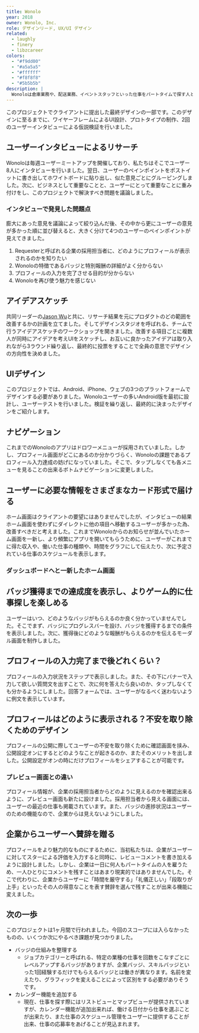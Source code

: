 ```yaml
---
title: Wonolo
year: 2018
owner: Wonolo, Inc.
role: デザインリード, UX/UI デザイン
related:
  - laughly
  - finery
  - libzcareer
colors:
  - "#f9dd00"
  - "#a5a5a5"
  - "#ffffff"
  - "#f8f8f8"
  - "#5b5b5b"
description: |
  Wonoloは倉庫業務や、配送業務、イベントスタッフといった仕事をパートタイムで探す人と、企業とを繋ぐオンラインスタッフィングサービスです。特徴は、Wonolo経由で仕事をすることでバッジが貯まり、特別報酬がもらえることです。それらをより分かりやすく伝え、プロフィール入力率と仕事の応募率を上げるためにプロフィール画面をリデザインすることがこのプロジェクトのゴールでした。リサーチャー、デザイナー総勢11人を率いるチームの共同リーダーを務め、アプリの設計とAndroidアプリのプロトタイプ制作を牽引しました。
---
```


<work-media name="overview.jpg" alt="提案したWonoloのアプリデザイン" />

このプロジェクトでクライアントに提出した最終デザインの一部です。このデザインに至るまでに、ワイヤーフレームによるUI設計、プロトタイプの制作、2回のユーザーインタビューによる仮説検証を行いました。

## ユーザーインタビューによるリサーチ

Wonoloは毎週ユーザーミートアップを開催しており、私たちはそこでユーザー8人にインタビューを行いました。翌日、ユーザーのペインポイントをポストイットに書き出してホワイトボードに貼り出し、似た意見ごとにグルーピングしました。次に、ビジネスとして重要なことと、ユーザーにとって重要なことに重み付けをし、このプロジェクトで解決すべき問題を議論しました。

<work-media name="research_postit.jpg" alt="リサーチの様子" />

### インタビューで発見した問題点

膨大にあった意見を議論によって絞り込んだ後、その中から更にユーザーの意見が多かった順に並び替えると、大きく分けて4つのユーザーのペインポイントが見えてきました。

1. Requesterと呼ばれる企業の採用担当者に、どのようにプロフィールが表示されるのかを知りたい
1. Wonoloの特徴であるバッジと特別報酬の詳細がよく分からない
1. プロフィールの入力を完了させる目的が分からない
1. Wonoloを再び使う魅力を感じない

<work-media name="research_deck_01.png,research_deck_02.png,research_deck_03.png,research_deck_04.png,research_deck_05.png" />

## アイデアスケッチ

共同リーダーの<a href="https://www.linkedin.com/in/jsnwux/" target="_blank">Jason Wu</a>と共に、リサーチ結果を元にプロダクトのどの範囲を改善するかの計画を立てました。そしてデザインスタジオを呼ばれる、チームで行うアイデアスケッチのワークショップを開きました。改善する項目ごとに複数人が同時にアイデアを考えUIをスケッチし、お互いに良かったアイデアは取り入れながら3ラウンド繰り返し、最終的に投票をすることで全員の意思でデザインの方向性を決めました。

<work-media name="design_studio.jpg" alt="デザインスタジオの様子" />

<work-media name="design_studio_badges.jpg,design_studio_profile.jpg,design_studio_rating.jpg,design_studio_home.jpg" />

## UIデザイン

このプロジェクトでは、Android、iPhone、ウェブの3つのプラットフォームでデザインする必要がありました。Wonoloユーザーの多いAndroid版を最初に設計し、ユーザーテストを行いました。検証を繰り返し、最終的に決まったデザインをご紹介します。

## ナビゲーション

これまでのWonoloのアプリはドロワーメニューが採用されていました。しかし、プロフィール画面がどこにあるのか分かりづらく、Wonoloの課題であるプロフィール入力達成の妨げになっていました。そこで、タップしなくても各メニューを見ることの出来るボトムナビゲーションに変更しました。

<work-media name="navigation_ja.png" alt="Wonoloのナビゲーション" caption="近年、デバイスが大きくなるに伴い、画面上部がタップし辛いことから、Androidでもボトムナビゲーションが利用されるケースが増えています。" />

## ユーザーに必要な情報をさまざまなカード形式で届ける

ホーム画面はクライアントの要望にはありませんでしたが、インタビューの結果ホーム画面を使わずにダイレクトに他の項目へ移動するユーザーが多かった為、改善すべきだと考えました。これまでWonoloからのお知らせが並んでいたホーム画面を一新し、より頻繁にアプリを開いてもらうために、ユーザーがこれまでに得た収入や、働いた仕事の種類や、時間をグラフにして伝えたり、次に予定されている仕事のスケジュールを表示します。

<work-media name="home_card.jpg" alt="ホーム画面に配置したさまざまなタイプのカード" />

### ダッシュボードへと一新したホーム画面

<work-media name="home.mp4" alt="ホーム画面のモックアップ" />

## バッジ獲得までの達成度を表示し、よりゲーム的に仕事探しを楽しめる

ユーザーはいつ、どのようなバッジがもらえるのか良く分かっていませんでした。そこでまず、バッジにプログレスバーを設け、バッジを獲得するまでの条件を表示しました。次に、獲得後にどのような報酬がもらえるのかを伝えるモーダル画面を制作しました。

<work-media name="badges.jpg" alt="バッジのインストラクション" caption="ユーザーはタップすることで、バッジの詳細を確認することが出来ます。また、この条件を達することの出来る仕事一覧への動線を設けています。" />

## プロフィールの入力完了まで後どれくらい？

プロフィールの入力状況をステップで表示しました。また、その下にバナーで入力して欲しい質問文を出すことで、次に何を答えたら良いのか、タップしなくても分かるようにしました。回答フォームでは、ユーザーがなるべく迷わないように例文を表示しています。

<work-media name="profile_onboarding.jpg" alt="プロフィールのOnboarding画面" />

## プロフィールはどのように表示される？不安を取り除くためのデザイン

プロフィールの公開に際してユーザーの不安を取り除くために確認画面を挟み、公開設定オンにするとどのようなことが起きるのか、またそのメリットを出しました。公開設定がオンの時にだけプロフィールをシェアすることが可能です。

<work-media name="profile_privacy.mp4" />

### プレビュー画面との違い

プロフィール情報が、企業の採用担当者からどのように見えるのかを確認出来るように、プレビュー画面も新たに設けました。採用担当者から見える画面には、ユーザーの最近の仕事も掲載されています。また、バッジの進捗状況はユーザーのための機能なので、企業からは見えないようにしました。

<work-media name="profile_preview_ja.jpg" alt="プロフィールのプレビュー画面" />

## 企業からユーザーへ賛辞を贈る

プロフィールをより魅力的なものにするために、当初私たちは、企業がユーザーに対してスターによる評価を入力すると同時に、レビューコメントを書き加えるように設計しました。しかし、企業は一日に何人もパートタイムの人を雇うため、一人ひとりにコメントを残すことはあまり現実的ではありませんでした。そこで代わりに、企業からユーザーに「時間を厳守する」「礼儀正しい」「段取りが上手」といったその人の得意なことを表す賛辞を選んで残すことが出来る機能に変えました。

<work-media name="profile_rating.jpg" alt="ユーザーの評価" caption="スターによる数字的な評価だけではないので、ユーザーのモチベーションに繋がりやすく、企業がプロフィールを閲覧する際にも判断の材料となります。" />

## 次の一歩

<work-media name="next_step.jpg" alt="Wonoloの利用イメージ" />

このプロジェクトは1ヶ月間で行われました。今回のスコープには入らなかったものの、いくつか次にやるべき課題が見つかりました。

- バッジの仕組みを整理する
  - ジョブカテゴリーと呼ばれる、特定の業種の仕事を回数をこなすごとにレベルアップするバッジがありますが、企業バッジ、スキルバッジといった1回経験するだけでもらえるバッジとは働きが異なります。名前を変えたり、グラフィックを変えることによって区別をする必要がありそうです。
- カレンダー機能を追加する
  - 現在、仕事を探す際にはリストビューとマップビューが提供されていますが、カレンダー機能が追加出来れば、働ける日付から仕事を選ぶことが出来たり、また仕事のスケジュール管理をユーザーに提供することが出来、仕事の応募率をあげることが見込まれます。
